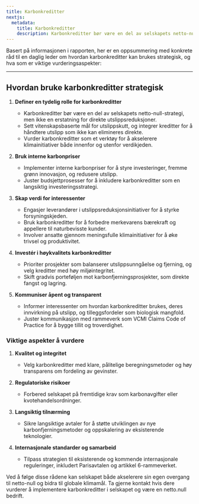 ```yaml
---
title: Karbonkreditter
nextjs:
  metadata:
    title: Karbonkreditter
    description: Karbonkreditter bør være en del av selskapets netto-null-strategi, men ikke en erstatning for direkte utslippsreduksjoner.
---
```


Basert på informasjonen i rapporten, her er en oppsummering med konkrete råd til en daglig leder om hvordan karbonkreditter kan brukes strategisk, og hva som er viktige vurderingsaspekter:

---

## Hvordan bruke karbonkreditter strategisk

1. **Definer en tydelig rolle for karbonkreditter**

   - Karbonkreditter bør være en del av selskapets netto-null-strategi, men ikke en erstatning for direkte utslippsreduksjoner.
   - Sett vitenskapsbaserte mål for utslippskutt, og integrer kreditter for å håndtere utslipp som ikke kan elimineres direkte.
   - Vurder karbonkreditter som et verktøy for å akselerere klimainitiativer både innenfor og utenfor verdikjeden.

2. **Bruk interne karbonpriser**

   - Implementer interne karbonpriser for å styre investeringer, fremme grønn innovasjon, og redusere utslipp.
   - Juster budsjettprosesser for å inkludere karbonkreditter som en langsiktig investeringsstrategi.

3. **Skap verdi for interessenter**

   - Engasjer leverandører i utslippsreduksjonsinitiativer for å styrke forsyningskjeden.
   - Bruk karbonkreditter for å forbedre merkevarens bærekraft og appellere til naturbevisste kunder.
   - Involver ansatte gjennom meningsfulle klimainitiativer for å øke trivsel og produktivitet.

4. **Investér i høykvalitets karbonkreditter**

   - Prioriter prosjekter som balanserer utslippsunngåelse og fjerning, og velg kreditter med høy miljøintegritet.
   - Skift gradvis porteføljen mot karbonfjerningsprosjekter, som direkte fangst og lagring.

5. **Kommuniser åpent og transparent**
   - Informer interessenter om hvordan karbonkreditter brukes, deres innvirkning på utslipp, og tilleggsfordeler som biologisk mangfold.
   - Juster kommunikasjon med rammeverk som VCMI Claims Code of Practice for å bygge tillit og troverdighet.

### Viktige aspekter å vurdere

1. **Kvalitet og integritet**

   - Velg karbonkreditter med klare, pålitelige beregningsmetoder og høy transparens om fordeling av gevinster.

2. **Regulatoriske risikoer**

   - Forbered selskapet på fremtidige krav som karbonavgifter eller kvotehandelsordninger.

3. **Langsiktig tilnærming**

   - Sikre langsiktige avtaler for å støtte utviklingen av nye karbonfjerningsmetoder og oppskalering av eksisterende teknologier.

4. **Internasjonale standarder og samarbeid**
   - Tilpass strategien til eksisterende og kommende internasjonale reguleringer, inkludert Parisavtalen og artikkel 6-rammeverket.

Ved å følge disse rådene kan selskapet både akselerere sin egen overgang til netto-null og bidra til globale klimamål. Ta gjerne kontakt hvis dere vurderer å implementere karbonkreditter i selskapet og være en netto.null bedrift.
